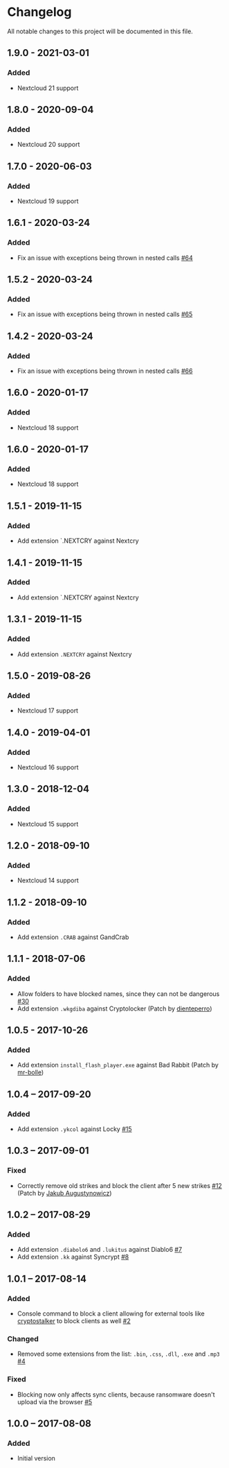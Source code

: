 # Changelog
All notable changes to this project will be documented in this file.

## 1.9.0 - 2021-03-01
### Added
- Nextcloud 21 support

## 1.8.0 - 2020-09-04
### Added
- Nextcloud 20 support

## 1.7.0 - 2020-06-03
### Added
- Nextcloud 19 support

## 1.6.1 - 2020-03-24
### Added
- Fix an issue with exceptions being thrown in nested calls 
  [#64](https://github.com/nextcloud/ransomware_protection/issues/64)

## 1.5.2 - 2020-03-24
### Added
- Fix an issue with exceptions being thrown in nested calls 
  [#65](https://github.com/nextcloud/ransomware_protection/issues/65)

## 1.4.2 - 2020-03-24
### Added
- Fix an issue with exceptions being thrown in nested calls 
  [#66](https://github.com/nextcloud/ransomware_protection/issues/66)

## 1.6.0 - 2020-01-17
### Added
- Nextcloud 18 support

## 1.6.0 - 2020-01-17
### Added
- Nextcloud 18 support

## 1.5.1 - 2019-11-15
### Added
- Add extension `.NEXTCRY against Nextcry

## 1.4.1 - 2019-11-15
### Added
- Add extension `.NEXTCRY against Nextcry

## 1.3.1 - 2019-11-15
### Added
- Add extension `.NEXTCRY` against Nextcry

## 1.5.0 - 2019-08-26
### Added
- Nextcloud 17 support

## 1.4.0 - 2019-04-01
### Added
- Nextcloud 16 support

## 1.3.0 - 2018-12-04
### Added
- Nextcloud 15 support

## 1.2.0 - 2018-09-10
### Added
- Nextcloud 14 support

## 1.1.2 - 2018-09-10
### Added
- Add extension `.CRAB` against GandCrab

## 1.1.1 - 2018-07-06
### Added
- Allow folders to have blocked names, since they can not be dangerous
  [#30](https://github.com/nextcloud/ransomware_protection/issues/30)
- Add extension `.wkgdiba` against Cryptolocker
  (Patch by [dienteperro](https://github.com/dienteperro))

## 1.0.5 - 2017-10-26
### Added
- Add extension `install_flash_player.exe` against Bad Rabbit
  (Patch by [mr-bolle](https://github.com/mr-bolle))

## 1.0.4 – 2017-09-20
### Added
- Add extension `.ykcol` against Locky 
  [#15](https://github.com/nextcloud/ransomware_protection/issues/15)

## 1.0.3 – 2017-09-01
### Fixed
- Correctly remove old strikes and block the client after 5 new strikes
  [#12](https://github.com/nextcloud/ransomware_protection/issues/12) (Patch by [Jakub Augustynowicz](https://github.com/pingwiniasty))

## 1.0.2 – 2017-08-29
### Added
- Add extension `.diabolo6` and `.lukitus` against Diablo6
  [#7](https://github.com/nextcloud/ransomware_protection/issues/7)
- Add extension `.kk` against Syncrypt
  [#8](https://github.com/nextcloud/ransomware_protection/issues/8)

## 1.0.1 – 2017-08-14
### Added
- Console command to block a client allowing for external tools like [cryptostalker](https://github.com/unixist/cryptostalker) to block clients as well [#2](https://github.com/nextcloud/ransomware_protection/issues/2)

### Changed
- Removed some extensions from the list: `.bin`, `.css`, `.dll`, `.exe` and `.mp3` [#4](https://github.com/nextcloud/ransomware_protection/issues/4)

### Fixed
- Blocking now only affects sync clients, because ransomware doesn't upload via the browser
  [#5](https://github.com/nextcloud/ransomware_protection/issues/5)

## 1.0.0 – 2017-08-08
### Added
- Initial version


